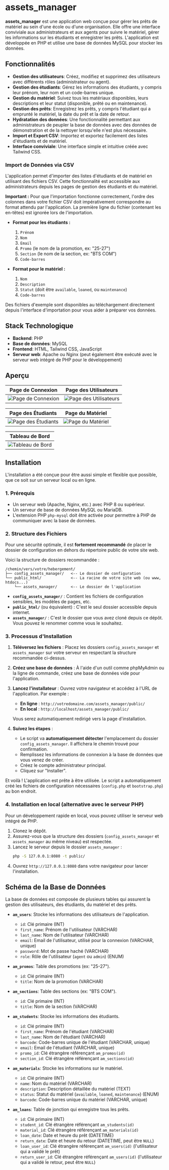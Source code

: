 # assets_manager

**assets_manager** est une application web conçue pour gérer les prêts de matériel au sein d'une école ou d'une organisation. Elle offre une interface conviviale aux administrateurs et aux agents pour suivre le matériel, gérer les informations sur les étudiants et enregistrer les prêts. L'application est développée en PHP et utilise une base de données MySQL pour stocker les données.

## Fonctionnalités

-  **Gestion des utilisateurs**: Créez, modifiez et supprimez des utilisateurs avec différents rôles (administrateur ou agent).
-  **Gestion des étudiants**: Gérez les informations des étudiants, y compris leur prénom, leur nom et un code-barres unique.
-  **Gestion du matériel**: Suivez tous les matériaux disponibles, leurs descriptions et leur statut (disponible, prêté ou en maintenance).
-  **Gestion des prêts**: Enregistrez les prêts, y compris l'étudiant qui a emprunté le matériel, la date du prêt et la date de retour.
-  **Hydratation des données**: Une fonctionnalité permettant aux administrateurs de peupler la base de données avec des données de démonstration et de la nettoyer lorsqu'elle n'est plus nécessaire.
-  **Import et Export CSV**: Importez et exportez facilement des listes d'étudiants et de matériel.
-  **Interface conviviale**: Une interface simple et intuitive créée avec Tailwind CSS.

### Import de Données via CSV

L'application permet d'importer des listes d'étudiants et de matériel en utilisant des fichiers CSV. Cette fonctionnalité est accessible aux administrateurs depuis les pages de gestion des étudiants et du matériel.

**Important :** Pour que l'importation fonctionne correctement, l'ordre des colonnes dans votre fichier CSV doit impérativement correspondre au format attendu par l'application. La première ligne du fichier (contenant les en-têtes) est ignorée lors de l'importation.

-  **Format pour les étudiants :**

   1. `Prénom`
   2. `Nom`
   3. `Email`
   4. `Promo` (le nom de la promotion, ex: "25-27")
   5. `Section` (le nom de la section, ex: "BTS COM")
   6. `Code-barres`

-  **Format pour le matériel :**
   1. `Nom`
   2. `Description`
   3. `Statut` (doit être `available`, `loaned`, ou `maintenance`)
   4. `Code-barres`

Des fichiers d'exemple sont disponibles au téléchargement directement depuis l'interface d'importation pour vous aider à préparer vos données.

## Stack Technologique

-  **Backend**: PHP
-  **Base de données**: MySQL
-  **Frontend**: HTML, Tailwind CSS, JavaScript
-  **Serveur web**: Apache ou Nginx (peut également être exécuté avec le serveur web intégré de PHP pour le développement)

## Aperçu

| Page de Connexion                           | Page des Utilisateurs                            |
| ------------------------------------------- | ------------------------------------------------ |
| ![Page de Connexion](./vignettes/login.png) | ![Page des Utilisateurs](./vignettes/agents.png) |

| Page des Étudiants                              | Page du Matériel                               |
| ----------------------------------------------- | ---------------------------------------------- |
| ![Page des Étudiants](./vignettes/students.png) | ![Page du Matériel](./vignettes/materials.png) |

| Tableau de Bord                               |
| --------------------------------------------- |
| ![Tableau de Bord](./vignettes/dashboard.png) |

## Installation

L'installation a été conçue pour être aussi simple et flexible que possible, que ce soit sur un serveur local ou en ligne.

### 1. Prérequis

-  Un serveur web (Apache, Nginx, etc.) avec PHP 8 ou supérieur.
-  Un serveur de base de données MySQL ou MariaDB.
-  L'extension PHP `php-mysql` doit être activée pour permettre à PHP de communiquer avec la base de données.

### 2. Structure des Fichiers

Pour une sécurité optimale, il est **fortement recommandé** de placer le dossier de configuration en dehors du répertoire public de votre site web.

Voici la structure de dossiers recommandée :

```
/chemin/vers/votre/hebergement/
├── config_assets_manager/   <-- Le dossier de configuration
└── public_html/             <-- La racine de votre site web (ou www, htdocs...)
    └── assets_manager/      <-- Le dossier de l'application
```

-  **`config_assets_manager/`** : Contient les fichiers de configuration sensibles, les modèles de pages, etc.
-  **`public_html/`** (ou équivalent) : C'est le seul dossier accessible depuis internet.
-  **`assets_manager/`** : C'est le dossier que vous avez cloné depuis ce dépôt. Vous pouvez le renommer comme vous le souhaitez.

### 3. Processus d'Installation

1. **Téléversez les fichiers** : Placez les dossiers `config_assets_manager` et `assets_manager` sur votre serveur en respectant la structure recommandée ci-dessus.

2. **Créez une base de données** : À l'aide d'un outil comme phpMyAdmin ou la ligne de commande, créez une base de données vide pour l'application.

3. **Lancez l'installateur** : Ouvrez votre navigateur et accédez à l'URL de l'application. Par exemple :

   -  **En ligne** : `http://votredomaine.com/assets_manager/public/`
   -  **En local** : `http://localhost/assets_manager/public/`

   Vous serez automatiquement redirigé vers la page d'installation.

4. **Suivez les étapes** :
   -  Le script va **automatiquement détecter** l'emplacement du dossier `config_assets_manager`. Il affichera le chemin trouvé pour confirmation.
   -  Remplissez les informations de connexion à la base de données que vous venez de créer.
   -  Créez le compte administrateur principal.
   -  Cliquez sur "Installer".

Et voilà ! L'application est prête à être utilisée. Le script a automatiquement créé les fichiers de configuration nécessaires (`config.php` et `bootstrap.php`) au bon endroit.

### 4. Installation en local (alternative avec le serveur PHP)

Pour un développement rapide en local, vous pouvez utiliser le serveur web intégré de PHP.

1. Clonez le dépôt.
2. Assurez-vous que la structure des dossiers (`config_assets_manager` et `assets_manager` au même niveau) est respectée.
3. Lancez le serveur depuis le dossier `assets_manager` :
   ```bash
   php -S 127.0.0.1:8080 -t public/
   ```
4. Ouvrez `http://127.0.0.1:8080` dans votre navigateur pour lancer l'installation.

## Schéma de la Base de Données

La base de données est composée de plusieurs tables qui assurent la gestion des utilisateurs, des étudiants, du matériel et des prêts.

-  **`am_users`**: Stocke les informations des utilisateurs de l'application.

   -  `id`: Clé primaire (INT)
   -  `first_name`: Prénom de l'utilisateur (VARCHAR)
   -  `last_name`: Nom de l'utilisateur (VARCHAR)
   -  `email`: Email de l'utilisateur, utilisé pour la connexion (VARCHAR, unique)
   -  `password`: Mot de passe haché (VARCHAR)
   -  `role`: Rôle de l'utilisateur (`agent` ou `admin`) (ENUM)

-  **`am_promos`**: Table des promotions (ex: "25-27").

   -  `id`: Clé primaire (INT)
   -  `title`: Nom de la promotion (VARCHAR)

-  **`am_sections`**: Table des sections (ex: "BTS COM").

   -  `id`: Clé primaire (INT)
   -  `title`: Nom de la section (VARCHAR)

-  **`am_students`**: Stocke les informations des étudiants.

   -  `id`: Clé primaire (INT)
   -  `first_name`: Prénom de l'étudiant (VARCHAR)
   -  `last_name`: Nom de l'étudiant (VARCHAR)
   -  `barcode`: Code-barres unique de l'étudiant (VARCHAR, unique)
   -  `email`: Email de l'étudiant (VARCHAR, unique)
   -  `promo_id`: Clé étrangère référençant `am_promos(id)`
   -  `section_id`: Clé étrangère référençant `am_sections(id)`

-  **`am_materials`**: Stocke les informations sur le matériel.

   -  `id`: Clé primaire (INT)
   -  `name`: Nom du matériel (VARCHAR)
   -  `description`: Description détaillée du matériel (TEXT)
   -  `status`: Statut du matériel (`available`, `loaned`, `maintenance`) (ENUM)
   -  `barcode`: Code-barres unique du matériel (VARCHAR, unique)

-  **`am_loans`**: Table de jonction qui enregistre tous les prêts.
   -  `id`: Clé primaire (INT)
   -  `student_id`: Clé étrangère référençant `am_students(id)`
   -  `material_id`: Clé étrangère référençant `am_materials(id)`
   -  `loan_date`: Date et heure du prêt (DATETIME)
   -  `return_date`: Date et heure du retour (DATETIME, peut être `NULL`)
   -  `loan_user_id`: Clé étrangère référençant `am_users(id)` (l'utilisateur qui a validé le prêt)
   -  `return_user_id`: Clé étrangère référençant `am_users(id)` (l'utilisateur qui a validé le retour, peut être `NULL`)
